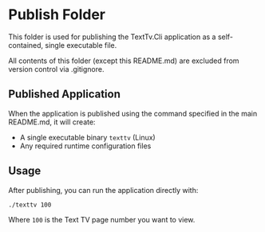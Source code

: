 # Publish Folder

This folder is used for publishing the TextTv.Cli application as a self-contained, single executable file. 

All contents of this folder (except this README.md) are excluded from version control via .gitignore.

## Published Application

When the application is published using the command specified in the main README.md, it will create:

- A single executable binary `texttv` (Linux) 
- Any required runtime configuration files

## Usage

After publishing, you can run the application directly with:

```bash
./texttv 100
```

Where `100` is the Text TV page number you want to view.
